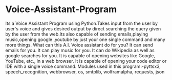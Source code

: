 # Voice-Assistant-Program
Its a Voice Assistant Program using Python.Takes input from the user by user's voice and gives desired output by direct searching the query given by the user from the web.Its also capable of sending emails,playing music,opening google ,youtube by just your one single command and many more things.
What can this A.I. Voice assistant do for you?
It can send emails for you.
It can play music for you.
It can do Wikipedia as well as google searches for you.
It is capable of opening websites like Google, YouTube, etc., in a web browser.
It is capable of opening your code editor or IDE with a single voice command.
Modules used in this program:-pyttsx3, speech_recognition, webbrowser, os, smtplib, wolframalpha, requests, json
